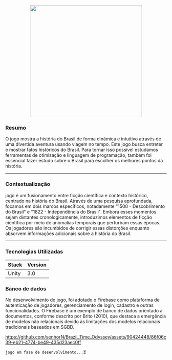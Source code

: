  <p align="center">
  <img src="https://github.com/senhorN/Brazil_Time_Odyssey/assets/90424448/3831ab81-0290-42a1-aaae-314f96810a4b" width="350">
</p>

<h3>Resumo</h3> 
<p> O jogo mostra a história do Brasil de forma dinâmica e intuitivo através de uma divertida aventura usando viagem no tempo. Este jogo busca entreter e mostrar fatos históricos do Brasil. Para tornar isso possível estudamos ferramentas de otimização e linguagem de programação, também foi essencial fazer estudo sobre o Brasil para escolher os melhores pontos da história.  </p> 
<hr>



<h3>Contextualização</h3> 
<p>jogo é um fusionamento entre ficção científica e contexto histórico, centrado na história do Brasil. Através de uma pesquisa aprofundada, focamos em dois marcos específicos, notadamente "1500 - Descobrimento do Brasil" e "1822 - Independência do Brasil". Embora esses momentos sejam distantes cronologicamente, introduzimos elementos de ficção científica por meio de anomalias temporais que perturbam essas épocas. Os jogadores são incumbidos de corrigir essas distorções enquanto absorvem informações adicionais sobre a história do Brasil. </p>

<hr>

<h3>Tecnologias Utilizadas</h3>

| Stack | Version |
| --- | --- |
| Unity | 3.0 |

<h3>Banco de dados</h3>
<p>No desenvolvimento do jogo, foi adotado o Firebase como plataforma de autenticação de jogadores, gerenciamento de login, cadastro e outras funcionalidades. O Firebase é um exemplo de banco de dados orientado a documentos, conforme descrito por Brito (2010), que destaca a emergência de modelos não relacionais devido às limitações dos modelos relacionais tradicionais baseados em SGBD.</p>




https://github.com/senhorN/Brazil_Time_Odyssey/assets/90424448/86f06c39-eb21-4774-be49-435d23aec0ff


`jogo em fase de desenvolvimento...⏳`
